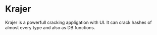 # Krajer
Krajer is a powerfull cracking appligation with UI. It can crack hashes of almost every type and also as DB functions.
